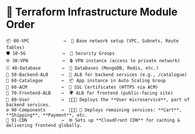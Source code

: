 # 🚀 Terraform Infrastructure Module Order

    📦 00-VPC             →  🧱 Base network setup (VPC, Subnets, Route Tables)
    🛡️ 10-SG              →  🔐 Security Groups
    🌐 30-VPN             →  🔒 VPN instance (access to private network)
    🗄️ 40-Database        →  🧩 Databases (MongoDB, Redis, etc.)
    🎯 50-Backend-ALB     →  📍 ALB for backend services (e.g., /catalogue)
    📘 60-Catalogue       →  📦 App instance in Auto Scaling Group
    🔐 60-ACM             →  🔏 SSL Certificates (HTTPS via ACM)
    🎨 70-Frontend-ALB    →  🌍 ALB for frontend (public-facing site)
    👥 80-User            →  🧑‍🤝‍🧑 Deploys the **User microservice**, part of backend services.
    ⚙️ 90-Components      →  🧑‍🤝‍🧑 🔧 Deploys remaining services: **Cart**, **Shipping**, **Payment**, etc.
    🚀 91-CDN             →  🌐 Sets up **CloudFront CDN** for caching & delivering frontend globally.